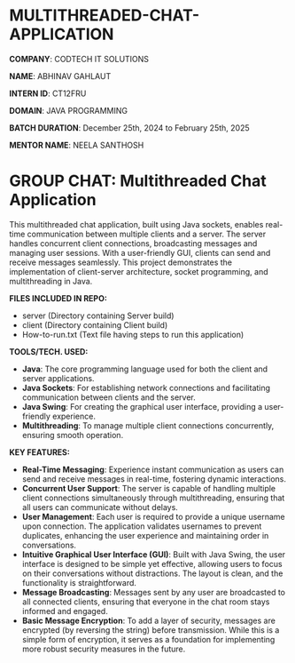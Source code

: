 # MULTITHREADED-CHAT-APPLICATION

**COMPANY**: CODTECH IT SOLUTIONS

**NAME**: ABHINAV GAHLAUT

**INTERN ID**: CT12FRU

**DOMAIN**: JAVA PROGRAMMING

**BATCH DURATION**: December 25th, 2024 to February 25th, 2025

**MENTOR NAME**: NEELA SANTHOSH

# **GROUP CHAT: Multithreaded Chat Application**

This multithreaded chat application, built using Java sockets, enables real-time communication between multiple clients and a server. The server handles concurrent client connections, broadcasting messages and managing user sessions. With a user-friendly GUI, clients can send and receive messages seamlessly. This project demonstrates the implementation of client-server architecture, socket programming, and multithreading in Java.

**FILES INCLUDED IN REPO:**
- server (Directory containing Server build)
- client (Directory containing Client build)
- How-to-run.txt (Text file having steps to run this application)

**TOOLS/TECH. USED:**
- **Java**: The core programming language used for both the client and server applications.
- **Java Sockets**: For establishing network connections and facilitating communication between clients and the server.
- **Java Swing**: For creating the graphical user interface, providing a user-friendly experience.
- **Multithreading**: To manage multiple client connections concurrently, ensuring smooth operation.

**KEY FEATURES:**
- **Real-Time Messaging**: Experience instant communication as users can send and receive messages in real-time, fostering dynamic interactions.
- **Concurrent User Support**: The server is capable of handling multiple client connections simultaneously through multithreading, ensuring that all users can communicate without delays.
- **User Management**: Each user is required to provide a unique username upon connection. The application validates usernames to prevent duplicates, enhancing the user experience and maintaining order in conversations.
- **Intuitive Graphical User Interface (GUI)**: Built with Java Swing, the user interface is designed to be simple yet effective, allowing users to focus on their conversations without distractions. The layout is clean, and the functionality is straightforward.
- **Message Broadcasting**: Messages sent by any user are broadcasted to all connected clients, ensuring that everyone in the chat room stays informed and engaged.
- **Basic Message Encryption**: To add a layer of security, messages are encrypted (by reversing the string) before transmission. While this is a simple form of encryption, it serves as a foundation for implementing more robust security measures in the future.
